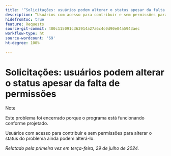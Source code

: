 ```yaml
---
title: '“Solicitações: usuários podem alterar o status apesar da falta de permissões”'
description: “Usuários com acesso para contribuir e sem permissões para alterar o status do problema ainda podem alterá-lo.”
hidefromtoc: true
feature: Requests
source-git-commit: 400c115091c363914a27a6c4c0d90e04a5943aec
workflow-type: ht
source-wordcount: '69'
ht-degree: 100%

---
```



# Solicitações: usuários podem alterar o status apesar da falta de permissões

>[!NOTE]
>
>Este problema foi encerrado porque o programa está funcionando conforme projetado.

Usuários com acesso para contribuir e sem permissões para alterar o status do problema ainda podem alterá-lo.

_Relatado pela primeira vez em terça-feira, 29 de julho de 2024._
